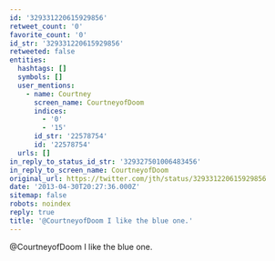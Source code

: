 ```yaml
---
id: '329331220615929856'
retweet_count: '0'
favorite_count: '0'
id_str: '329331220615929856'
retweeted: false
entities:
  hashtags: []
  symbols: []
  user_mentions:
    - name: Courtney
      screen_name: CourtneyofDoom
      indices:
        - '0'
        - '15'
      id_str: '22578754'
      id: '22578754'
  urls: []
in_reply_to_status_id_str: '329327501006483456'
in_reply_to_screen_name: CourtneyofDoom
original_url: https://twitter.com/jth/status/329331220615929856
date: '2013-04-30T20:27:36.000Z'
sitemap: false
robots: noindex
reply: true
title: '@CourtneyofDoom I like the blue one.'
---
```


@CourtneyofDoom I like the blue one.